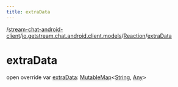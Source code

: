 ```yaml
---
title: extraData
---
```

/[stream-chat-android-client](../../index.md)/[io.getstream.chat.android.client.models](../index.md)/[Reaction](index.md)/[extraData](extraData.md)  
  
  
  
# extraData  
open override var [extraData](extraData.md): [MutableMap](https://kotlinlang.org/api/latest/jvm/stdlib/kotlin.collections/-mutable-map/index.html)&lt;[String](https://kotlinlang.org/api/latest/jvm/stdlib/kotlin/-string/index.html), [Any](https://kotlinlang.org/api/latest/jvm/stdlib/kotlin/-any/index.html)&gt;
